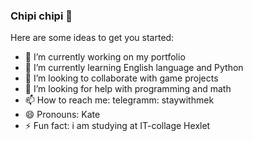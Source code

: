 ### Chipi chipi  👋




Here are some ideas to get you started:

- 🔭 I’m currently working on my portfolio
- 🌱 I’m currently learning English language and Python
- 👯 I’m looking to collaborate with game projects
- 🤔 I’m looking for help with programming and math
- 📫 How to reach me: telegramm: staywithmek
- 😄 Pronouns: Kate
- ⚡ Fun fact: i am studying at IT-collage Hexlet
  
